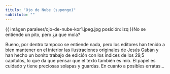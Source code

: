 ```yaml
---
titulo: "Ojo de Nube (supongo)"
subtitulo: ""
---
```

{{ imágen paraleer/ojo-de-nube-kor1.jpeg.jpg posición: izq }}No se entiende
un pito, pero ¿a que mola?

Bueno, por dentro tampoco se entiende nada, pero los editores han tenido a
bien mantener en el interior las ilustraciones originales de Jesús Gabán y
han hecho un bonito trabajo de edición con los índices de los 29,5 capítulos,
lo que da que pensar que el texto también es mío. El papel es cuidado y tiene
preciosas solapas y guardas. En cuanto a posibles erratas…

